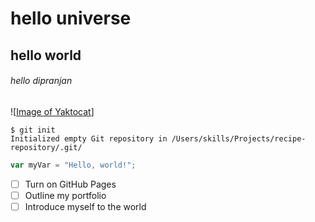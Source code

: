 # hello universe
## hello world
###### hello dipranjan

![[Image of Yaktocat](https://octodex.github.com/images/yaktocat.png)]
```
$ git init
Initialized empty Git repository in /Users/skills/Projects/recipe-repository/.git/
```
``` javascript
var myVar = "Hello, world!";
```
- [ ] Turn on GitHub Pages
- [ ] Outline my portfolio
- [ ] Introduce myself to the world
